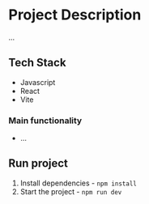 # Project Description

...

## Tech Stack

- Javascript
- React
- Vite

### Main functionality

- ...

## Run project
1. Install dependencies - `npm install`
2. Start the project - `npm run dev`
